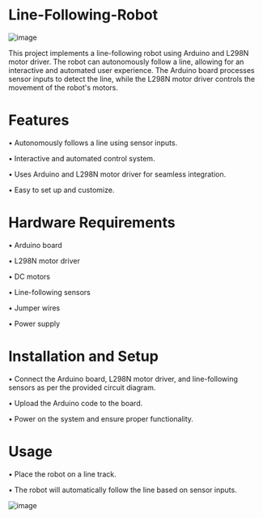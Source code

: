 # Line-Following-Robot

![image](https://github.com/hamzahassan535/Line-Following-Robot/assets/135664238/88d20872-f0c7-4563-81d5-e41e0cc9c132)

This project implements a line-following robot using Arduino and L298N motor driver. The robot can autonomously follow a line, allowing for an interactive and automated user experience. The Arduino board processes sensor inputs to detect the line, while the L298N motor driver controls the movement of the robot's motors.

# Features

• Autonomously follows a line using sensor inputs.

• Interactive and automated control system.

• Uses Arduino and L298N motor driver for seamless integration.

• Easy to set up and customize.

# Hardware Requirements

• Arduino board

• L298N motor driver

• DC motors

• Line-following sensors

• Jumper wires

• Power supply

# Installation and Setup

• Connect the Arduino board, L298N motor driver, and line-following sensors as per the provided circuit diagram.

• Upload the Arduino code to the board.

• Power on the system and ensure proper functionality.

# Usage

• Place the robot on a line track.

• The robot will automatically follow the line based on sensor inputs.

![image](https://github.com/hamzahassan535/Line-Following-Robot/assets/135664238/842a3c4c-1b2d-40ce-b252-f8def1009aa7)
